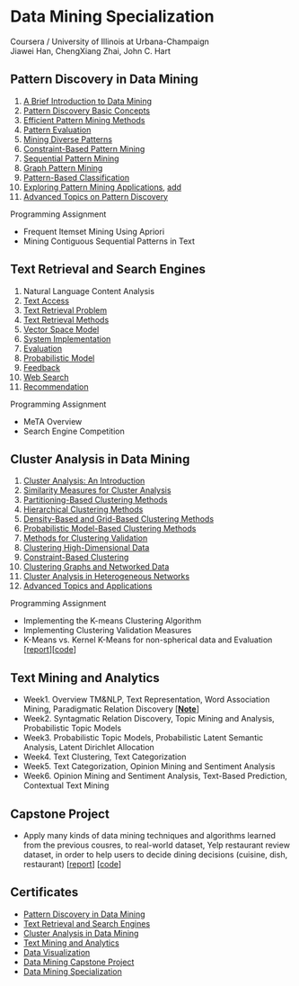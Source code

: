 # Data Mining Specialization

Coursera / University of Illinois at Urbana-Champaign <br>
Jiawei Han, ChengXiang Zhai, John C. Hart <br>


## Pattern Discovery in Data Mining

1. [A Brief Introduction to Data Mining](https://www.dropbox.com/s/k1bxrxqyo6pa3la/1_intro.pdf?dl=0)
2. [Pattern Discovery Basic Concepts](https://www.dropbox.com/s/4ickp9c0oqwd99u/2_bisic_concepts.pdf?dl=0)
3. [Efficient Pattern Mining Methods](https://www.dropbox.com/s/ep67dlxqxtlzz8h/3_efficient_methods.pdf?dl=0)
4. [Pattern Evaluation](https://www.dropbox.com/s/qtfcdtwpxu2vi1n/4_pattern_evaluation.pdf?dl=0)
5. [Mining Diverse Patterns](https://www.dropbox.com/s/7epvpl56du0dwkt/5_diverse_pattern.pdf?dl=0)
6. [Constraint-Based Pattern Mining](https://www.dropbox.com/s/s3nykyjd5pfcqhd/6_constaint_pattern.pdf?dl=0)
7. [Sequential Pattern Mining](https://www.dropbox.com/s/u9s7ay75aa3l878/7_sequential_pattern.pdf?dl=0)
8. [Graph Pattern Mining](https://www.dropbox.com/s/cxk6fgkojrg3opb/8_graph_pattern.pdf?dl=0)
9. [Pattern-Based Classification](https://www.dropbox.com/s/b0oo31hnhbvft5r/9_pattern_classification.pdf?dl=0)
10. [Exploring Pattern Mining Applications](https://www.dropbox.com/s/qnturawhpudrj1v/10_pattern_application.pdf?dl=0), [add](https://www.dropbox.com/s/ehmnzihyzq8o4uh/Lecture_7_PatternMiningApplications.pdf?dl=0)
11. [Advanced Topics on Pattern Discovery](https://www.dropbox.com/s/1hebqud15vvf5zt/11_advanced_topic.pdf?dl=0)

Programming Assignment

* Frequent Itemset Mining Using Apriori
* Mining Contiguous Sequential Patterns in Text


## Text Retrieval and Search Engines

1. Natural Language Content Analysis
2. [Text Access](https://www.dropbox.com/s/8lnxdtfvcc5y931/2_text_access.pdf?dl=0)
3. [Text Retrieval Problem](https://www.dropbox.com/s/o1eovxcpb65mpvp/3_tex_retr_problem.pdf?dl=0)
4. [Text Retrieval Methods](https://www.dropbox.com/s/i9q8fcyiurb28he/4_text_retr_methods.pdf?dl=0)
5. [Vector Space Model](https://www.dropbox.com/s/3xirrh1s28t82pt/5_vector_space_model.pdf?dl=0)
6. [System Implementation](https://www.dropbox.com/s/4at39mnnzwi8xkh/6_system_impl.pdf?dl=0)
7. [Evaluation](https://www.dropbox.com/s/io7dwlpquatauv6/7_evaluation.pdf?dl=0)
8. [Probabilistic Model](https://www.dropbox.com/s/sjz7ikg6swlmpfe/8_prob_model.pdf?dl=0)
9. [Feedback](https://www.dropbox.com/s/iftlb0lpcy9lu0b/9_feedback.pdf?dl=0)
10. [Web Search](https://www.dropbox.com/s/avjlvzh42xujhfm/10_web_search.pdf?dl=0)
11. [Recommendation](https://www.dropbox.com/s/5r6ox5s1c920u1m/11_recommendation.pdf?dl=0)

Programming Assignment

* MeTA Overview
* Search Engine Competition


## Cluster Analysis in Data Mining

1. [Cluster Analysis: An Introduction](https://www.dropbox.com/s/kil0rnaozinlxqz/1_introduction.pdf?dl=0)
2. [Similarity Measures for Cluster Analysis](https://www.dropbox.com/s/kzoi7m9aaupcc0e/2_similarity_measures.pdf?dl=0)
3. [Partitioning-Based Clustering Methods](https://www.dropbox.com/s/myt2nnz0wqoee35/3_partitioning_clustering.pdf?dl=0)
4. [Hierarchical Clustering Methods](https://www.dropbox.com/s/odtzy2soca4sic4/4_hierarchical_clustering.pdf?dl=0)
5. [Density-Based and Grid-Based Clustering Methods](https://www.dropbox.com/s/72404nm5p1q6w1d/5_density_grid_clustering.pdf?dl=0)
6. [Probabilistic Model-Based Clustering Methods](https://www.dropbox.com/s/l0me7efzh0et4oc/6_probabilistic_model_clustering.pdf?dl=0)
7. [Methods for Clustering Validation](https://www.dropbox.com/s/vz5w8msw631j706/7_clustering_validation.pdf?dl=0)
8. [Clustering High-Dimensional Data](https://www.dropbox.com/s/ej9s3rivg8adw6b/8_high_dimensional_data.pdf?dl=0)
9. [Constraint-Based Clustering](https://www.dropbox.com/s/2nxlukfne29au3s/9_constraint_clustering.pdf?dl=0)
10. [Clustering Graphs and Networked Data](https://www.dropbox.com/s/k9gerl29fc428la/10_graph_network_data.pdf?dl=0)
11. [Cluster Analysis in Heterogeneous Networks](https://www.dropbox.com/s/c46grcvfwk3lu11/11_heterogeneous_network.pdf?dl=0)
12. [Advanced Topics and Applications](https://www.dropbox.com/s/t2x5kydf8cz0euk/12_advanced_topics_apps.pdf?dl=0)

Programming Assignment

* Implementing the K-means Clustering Algorithm
* Implementing Clustering Validation Measures
* K-Means vs. Kernel K-Means for non-spherical data and Evaluation [[report](https://1drv.ms/w/s!AllPqyV9kKUrgW1ThnUfolJBO7c2)][[code](https://github.com/gritmind/review-media/tree/master/class/data-mining-specialization/assignments/kmeans)]

## Text Mining and Analytics

* Week1. Overview TM&NLP, Text Representation, Word Association Mining, Paradigmatic Relation Discovery [[**Note**](https://1drv.ms/w/s!AllPqyV9kKUrwVNdWlV5fIogmuQp)]
* Week2. Syntagmatic Relation Discovery, Topic Mining and Analysis, Probabilistic Topic Models
* Week3. Probabilistic Topic Models, Probabilistic Latent Semantic Analysis, Latent Dirichlet Allocation
* Week4. Text Clustering, Text Categorization
* Week5. Text Categorization, Opinion Mining and Sentiment Analysis
* Week6. Opinion Mining and Sentiment Analysis, Text-Based Prediction, Contextual Text Mining





## Capstone Project
* Apply many kinds of data mining techniques and algorithms learned from the previous cousres, to real-world dataset, Yelp restaurant review dataset, in order to help users to decide dining decisions (cuisine, dish, restaurant) [[report](https://1drv.ms/w/s!AllPqyV9kKUruHb7Ri03Iw5zCucQ)] [[code](https://github.com/gritmind/data_mining_project)] 


## Certificates

* [Pattern Discovery in Data Mining](https://github.com/gritmind/review/blob/master/media/class/data-mining-specialization/certificate/Coursera%20patterndiscovery.pdf)
* [Text Retrieval and Search Engines](https://github.com/gritmind/review/blob/master/media/class/data-mining-specialization/certificate/Coursera%20textretrieval.pdf)
* [Cluster Analysis in Data Mining](https://github.com/gritmind/review/blob/master/media/class/data-mining-specialization/certificate/Coursera%20clusteranalysis.pdf)
* [Text Mining and Analytics](https://github.com/gritmind/review/blob/master/media/class/data-mining-specialization/certificate/Coursera%20textanalytics.pdf)
* [Data Visualization](https://github.com/gritmind/review/blob/master/media/class/data-mining-specialization/certificate/Coursera%20datavisualization.pdf)
* [Data Mining Capstone Project](https://github.com/gritmind/review/blob/master/media/class/data-mining-specialization/certificate/data_mining_project.pdf)
* [Data Mining Specialization](https://github.com/gritmind/review/blob/master/media/class/data-mining-specialization/certificate/data_mining_specialization.pdf)



